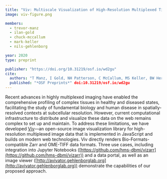 ```yaml
---
title: "Viv: Multiscale Visualization of High-Resolution Multiplexed Tissue Data on the Web"
image: viv-figure.png

members:
  - trevor-manz
  - ilan-gold
  - chuck-mccallum
  - mark-keller
  - nils-gehlenborg

year: 2020
type: preprint

publisher: "https://doi.org/10.31219/osf.io/wd2gu"
cite:
  authors: "T Manz, I Gold, NH Patterson, C McCallum, MS Keller, BW Herr II, K Börner, J Spraggins, N Gehlenborg"
  published: "*OSF Preprints*" doi:10.31219/osf.io/wd2gu
---
```

Recent advances in highly multiplexed imaging have enabled the comprehensive profiling of complex tissues in healthy and diseased states, facilitating the study of fundamental biology and human disease in spatially-resolved contexts at subcellular resolution. However, current computational infrastructure to distribute and visualize these data on the web remains complex to set up and maintain. To address these limitations, we have developed [Viv](https://github.com/hms-dbmi/viv)—an open-source image visualization library for high-resolution multiplexed image data that is implemented in JavaScript and builds on modern web technologies. Viv directly renders Bio-Formats-compatible Zarr and OME-TIFF data formats. Three use cases, including integration into Jupyter Notebooks ([https://github.com/hms-dbmi/vizarr](https://github.com/hms-dbmi/vizarr)) and a data portal, as well as an image viewer ([http://avivator.gehlenborglab.org](http://avivator.gehlenborglab.org)) demonstrate the capabilities of our proposed approach.
